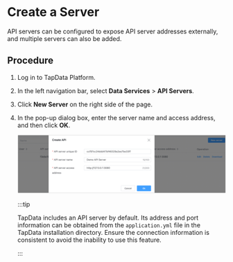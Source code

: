 # Create a Server


API servers can be configured to expose API server addresses externally, and multiple servers can also be added.

## Procedure

1. Log in to TapData Platform.

2. In the left navigation bar, select **Data Services** > **API Servers**.

3. Click **New Server** on the right side of the page.

4. In the pop-up dialog box, enter the server name and access address, and then click **OK**.

   ![](../images/create_api_server.png)

   :::tip

   TapData includes an API server by default. Its address and port information can be obtained from the `application.yml` file in the TapData installation directory. Ensure the connection information is consistent to avoid the inability to use this feature.

   :::

